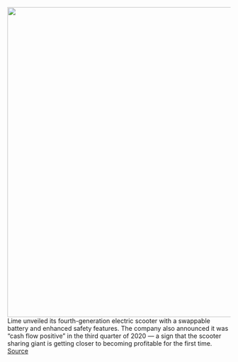 <img src='https://cdn.vox-cdn.com/thumbor/xebvb4n_trJWXS1ty3H5762wETI=/0x0:3500x2412/1200x800/filters:focal(1470x926:2030x1486)/cdn.vox-cdn.com/uploads/chorus_image/image/67818577/Lime_Gen4.0.jpg' width='700px' /><br/>
Lime unveiled its fourth-generation electric scooter with a swappable battery and enhanced safety features. The company also announced it was “cash flow positive” in the third quarter of 2020 — a sign that the scooter sharing giant is getting closer to becoming profitable for the first time.
<a href='https://www.theverge.com/2020/11/19/21575127/lime-next-gen-scooter-profit-quarter'> Source <a/>